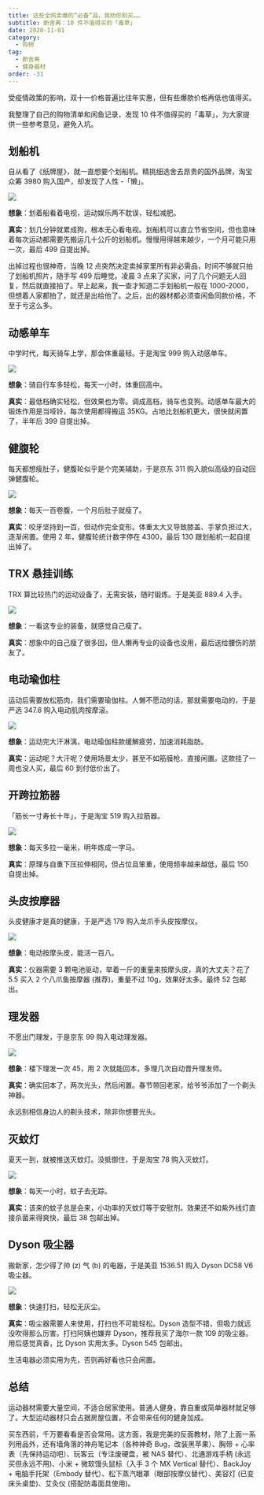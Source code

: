 ```yaml
---
title: 这些全网卖爆的“必备”品，我劝你别买……
subtitle: 断舍离：10 件不值得买的「毒草」
date: 2020-11-01
category:
  - 购物
tag:
  - 断舍离
  - 健身器材
order: -31
---
```


受疫情政策的影响，双十一价格普遍比往年实惠，但有些爆款价格再低也值得买。

我整理了自己的购物清单和闲鱼记录，发现 10 件不值得买的「毒草」，为大家提供一些参考意见，避免入坑。

## 划船机

自从看了《纸牌屋》，就一直想要个划船机。精挑细选舍去昂贵的国外品牌，淘宝众筹 3980 购入国产，却发现了人性 -「懒」。

![](https://img.newzone.top/20200417091952.png?imageMogr2/format/webp)

**想象**：划着船看着电视，运动娱乐两不耽误，轻松减肥。

**真实**：划几分钟就累成狗，根本无心看电视。划船机可以直立节省空间，但也意味着每次运动都需要先搬运几十公斤的划船机。慢慢用得越来越少，一个月可能只用一次，最后 499 自提出掉。

出掉过程也很神奇，当晚 12 点突然决定卖掉家里所有非必需品，时间不够就只拍了划船机照片，随手写 499 后睡觉。凌晨 3 点来了买家，问了几个问题无人回复，然后就直接拍了。早上起来，我一查才知道二手划船机一般在 1000-2000，但想着人家都拍了，就还是出给他了。之后，出的器材都必须查闲鱼同款价格，不至于亏这么多。

## 动感单车

中学时代，每天骑车上学，那会体重最轻。于是淘宝 999 购入动感单车。

![](https://img.newzone.top/20200418183425.png?imageMogr2/format/webp)

**想象**：骑自行车多轻松，每天一小时，体重回高中。

**真实**：最低档确实轻松，但效果也为零。调成高档，骑车也变狗。动感单车最大的锻炼作用是当哑铃，每次使用都得搬运 35KG。占地比划船机更大，很快就闲置了，半年后 399 自提出掉。

## 健腹轮

每天都想瘦肚子，健腹轮似乎是个完美辅助，于是京东 311 购入貌似高级的自动回弹健腹轮。

![](https://img.newzone.top/20200417092142.png?imageMogr2/format/webp)

**想象**：每天一百卷腹，一个月后肚子就瘦了。

**真实**：咬牙坚持到一百，但动作完全变形。体重太大又导致膝盖、手掌负担过大，逐渐闲置。使用 2 年，健腹轮统计数字停在 4300，最后 130 跟划船机一起自提出掉了。

## TRX 悬挂训练

TRX 算比较热门的运动设备了，无需安装，随时锻炼。于是美亚 889.4 入手。

![](https://img.newzone.top/20200421125830.png?imageMogr2/format/webp)

**想象**：一看这专业的装备，就感觉自己瘦了。

**真实**：想象中的自己瘦了很多回，但人懒再专业的设备也没用，最后送给腰伤的朋友了。

## 电动瑜伽柱

运动后需要放松筋肉，我们需要瑜伽柱。人懒不愿动的话，那就需要电动的，于是严选 347.6 购入电动肌肉按摩滚。

![](https://img.newzone.top/20200417100520.png?imageMogr2/format/webp)

**想象**：运动完大汗淋漓，电动瑜伽柱款缓解疲劳，加速消耗脂肪。

**真实**：运动呢？大汗呢？使用场景太少，甚至不如筋膜枪，直接闲置。这款挂了一周也没人买，最后 60 到付低价出了。

## 开跨拉筋器

「筋长一寸寿长十年」，于是淘宝 519 购入拉筋器。

![](https://img.newzone.top/20201101114736.png?imageMogr2/format/webp)

**想象**：每天多拉一毫米，明年炼成一字马。

**真实**：原理与自重下压拉伸相同，但占位且笨重，使用频率越来越低，最后 150 自提出掉。

## 头皮按摩器

头皮健康才是真的健康，于是严选 179 购入龙爪手头皮按摩仪。

![](https://img.newzone.top/20200417095327.png?imageMogr2/format/webp)

**想象**：电动按摩头皮，能活一百八。

**真实**：仪器需要 3 颗电池驱动，举着一斤的重量来按摩头皮，真的大丈夫？花了 5.5 买入 2 个八爪鱼按摩器 (推荐)，重量不过 10g，效果好太多。最终 52 包邮出。

## 理发器

不愿出门理发，于是京东 99 购入电动理发器。

![](https://img.newzone.top/20201101115630.png?imageMogr2/format/webp)

**想象**：楼下理发一次 45，用 2 次就能回本，多理几次自动晋升理发师。

**真实**：确实回本了，两次光头，然后闲置。春节带回老家，给爷爷添加了一个剃头神器。

永远别相信身边人的剃头技术，除非你想要光头。

## 灭蚊灯

夏天一到，就被推送灭蚊灯。没抵御住，于是淘宝 78 购入灭蚊灯。

![](https://img.newzone.top/20201101115348.png?imageMogr2/format/webp)

**想象**：每天一小时，蚊子去无踪。

**真实**：该来的蚊子总是会来，小功率的灭蚊灯等于安慰剂。效果还不如紫外线灯直接杀菌来得爽快，最后 38 包邮出掉。

## Dyson 吸尘器

搬新家，怎少得了帅 (z) 气 (b) 的电器，于是美亚 1536.51 购入 Dyson DC58 V6 吸尘器。

![](https://img.newzone.top/20200421110937.png?imageMogr2/format/webp)

**想象**：快速打扫，轻松无灰尘。

**真实**：吸尘器需要人来使用，打扫也不可能轻松。Dyson 造型不错，但吸力就远没吹得那么厉害。打扫阿姨也嫌弃 Dyson，推荐我买了海尔一款 109 的吸尘器。用后感觉真香，比 Dyson 实用太多。Dyson 545 包邮出。

生活电器必须实用为先，否则再好看也只会闲置。

## 总结

运动器材需要大量空间，不适合居家使用。普通人健身，靠自重或简单器材就足够了。大型运动器材只会占据房屋位置，不会带来任何的健身加成。

买东西前，千万要看看是否会常用。这方面，我是完美的反面教材，除了上面一系列用品外，还有墙角落的神舟笔记本（各种神奇 Bug，改装黑苹果）、胸带 + 心率表（先保持运动吧）、玩客云（专注废硬盘，被 NAS 替代）、北通游戏手柄 (永远买但永远不用)、小米 + 微软馒头鼠标（入手 3 个 MX Vertical 替代）、BackJoy + 电脑手托架（Embody 替代）、松下蒸汽眼罩（眼部按摩仪替代）、美容灯 (已变床头桌垫)、艾灸仪 (搭配防毒面具使用)。
